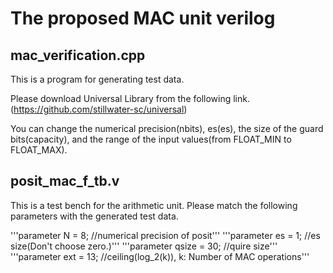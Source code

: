# The proposed MAC unit verilog
## mac_verification.cpp
This is a program for generating test data.

Please download Universal Library from the following link.(https://github.com/stillwater-sc/universal)

You can change the numerical precision(nbits), es(es), the size of the guard bits(capacity), and the range of the input values(from FLOAT_MIN to FLOAT_MAX).

## posit_mac_f_tb.v
This is a test bench for the arithmetic unit. Please match the following parameters with the generated test data.

'''parameter N = 8; //numerical precision of posit'''
'''parameter es = 1; //es size(Don't choose zero.)'''
'''parameter qsize = 30; //quire size'''
'''parameter ext = 13; //ceiling(log_2(k)), k: Number of MAC operations'''
